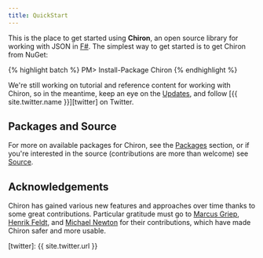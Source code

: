 ```yaml
---
title: QuickStart
---
```


This is the place to get started using __Chiron__, an open source library for working with JSON in [F#][fsharp]. The simplest way to get started is to get Chiron from NuGet:

{% highlight batch %}
PM> Install-Package Chiron
{% endhighlight %}

We're still working on tutorial and reference content for working with Chiron, so in the meantime, keep an eye on the [Updates][updates], and follow [{{ site.twitter.name }}][twitter] on Twitter.

## Packages and Source

For more on available packages for Chiron, see the [Packages][packages] section, or if you're interested in the source (contributions are more than welcome) see [Source][source].

## Acknowledgements

Chiron has gained various new features and approaches over time thanks to some great contributions. Particular gratitude must go to [Marcus Griep][griep], [Henrik Feldt][feldt], and [Michael Newton][newton] for their contributions, which have made Chiron safer and more usable.

<!--- Local --->

[updates]: /chiron/updates
[packages]:  /chiron/packages
[source]: /chiron/source

<!--- External --->

[fsharp]: http://fsharp.org
[twitter]: {{ site.twitter.url }}

<!--- People --->

[feldt]: https://github.com/haf
[griep]: https://github.com/neoeinstein
[newton]: https://github.com/mavnn
